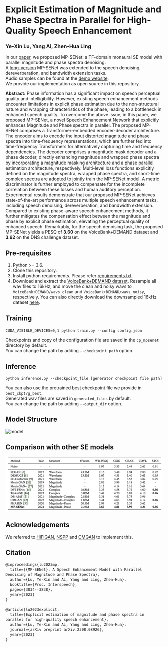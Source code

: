 # Explicit Estimation of Magnitude and Phase Spectra in Parallel for High-Quality Speech Enhancement
### Ye-Xin Lu, Yang Ai, Zhen-Hua Ling
In our [paper](https://arxiv.org/abs/2305.13686), we proposed MP-SENet: a TF-domain monaural SE model with parallel magnitude and phase spectra denoising.<br>
A [long-version](https://arxiv.org/abs/2308.08926) MP-SENet was extended to the speech denoising, dereverberation, and bandwidth extension tasks.<br>
Audio samples can be found at the [demo website](http://yxlu-0102.github.io/MP-SENet).<br>
We provide our implementation as open source in this repository.

**Abstract:** 
Phase information has a significant impact on speech perceptual quality and intelligibility.
However, existing speech enhancement methods encounter limitations in explicit phase estimation due to the non-structural nature and wrapping characteristics of the phase, leading to a bottleneck in enhanced speech quality.
To overcome the above issue, in this paper, we proposed MP-SENet, a novel Speech Enhancement Network that explicitly enhances Magnitude and Phase spectra in parallel.
The proposed MP-SENet comprises a Transformer-embedded encoder-decoder architecture.
The encoder aims to encode the input distorted magnitude and phase spectra into time-frequency representations, which are further fed into time-frequency Transformers for alternatively capturing time and frequency dependencies.
The decoder comprises a magnitude mask decoder and a phase decoder, directly enhancing magnitude and wrapped phase spectra by incorporating a magnitude masking architecture and a phase parallel estimation architecture, respectively. 
Multi-level loss functions explicitly defined on the magnitude spectra, wrapped phase spectra, and short-time complex spectra are adopted to jointly train the MP-SENet model. 
A metric discriminator is further employed to compensate for the incomplete correlation between these losses and human auditory perception.
Experimental results demonstrate that our proposed MP-SENet achieves state-of-the-art performance across multiple speech enhancement tasks, including speech denoising, dereverberation, and bandwidth extension.
Compared to existing phase-aware speech enhancement methods, it further mitigates the compensation effect between the magnitude and phase by explicit phase estimation, elevating the perceptual quality of enhanced speech.
Remarkably, for the speech denoising task, the proposed MP-SENet yields a PESQ of **3.60** on the VoiceBank+DEMAND dataset and **3.62** on the DNS challenge dataset.

## Pre-requisites
1. Python >= 3.6.
2. Clone this repository.
3. Install python requirements. Please refer [requirements.txt](https://github.com/yxlu-0102/MP-SENet/blob/main/requirements.txt).
4. Download and extract the [VoiceBank+DEMAND dataset](https://datashare.ed.ac.uk/handle/10283/1942). Resample all wav files to 16kHz, and move the clean and noisy wavs to `VoiceBank+DEMAND/wavs_clean` and `VoiceBank+DEMAND/wavs_noisy`, respectively. You can also directly download the downsampled 16kHz dataset [here](https://drive.google.com/drive/folders/19I_thf6F396y5gZxLTxYIojZXC0Ywm8l).

## Training
```
CUDA_VISIBLE_DEVICES=0,1 python train.py --config config.json
```
Checkpoints and copy of the configuration file are saved in the `cp_mpsenet` directory by default.<br>
You can change the path by adding `--checkpoint_path` option.

## Inference
```
python inference.py --checkpoint_file [generator checkpoint file path]
```
You can also use the pretrained best checkpoint file we provide in `best_ckpt/g_best`.<br>
Generated wav files are saved in `generated_files` by default.<br>
You can change the path by adding `--output_dir` option.

## Model Structure
![model](Figures/model.png)

## Comparison with other SE models
![comparison](Figures/table.png)

## Acknowledgements
We referred to [HiFiGAN](https://github.com/jik876/hifi-gan), [NSPP](https://github.com/YangAi520/NSPP) 
and [CMGAN](https://github.com/ruizhecao96/CMGAN) to implement this.

## Citation
```
@inproceedings{lu2023mp,
  title={{MP-SENet}: A Speech Enhancement Model with Parallel Denoising of Magnitude and Phase Spectra},
  author={Lu, Ye-Xin and Ai, Yang and Ling, Zhen-Hua},
  booktitle={Proc. Interspeech},
  pages={3834--3838},
  year={2023}
}

@article{lu2023explicit,
  title={Explicit estimation of magnitude and phase spectra in parallel for high-quality speech enhancement},
  author={Lu, Ye-Xin and Ai, Yang and Ling, Zhen-Hua},
  journal={arXiv preprint arXiv:2308.08926},
  year={2023}
}
```
